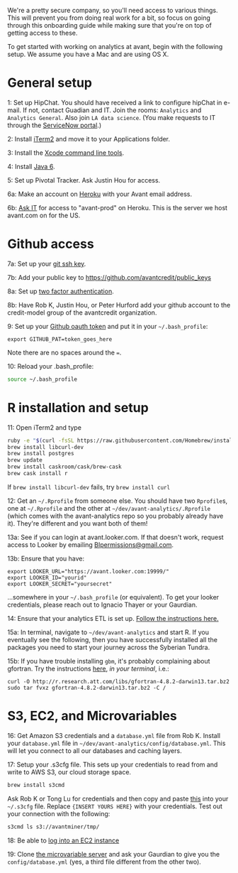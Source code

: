 We're a pretty secure company, so you'll need access to various things.  This will prevent you from doing real work for a bit, so focus on going through this onboarding guide while making sure that you're on top of getting access to these.

To get started with working on analytics at avant, begin with the following setup. We assume you have a Mac and are using OS X.

# General setup

1: Set up HipChat.  You should have received a link to configure hipChat in e-mail.  If not, contact Guadian and IT.  Join the rooms: `Analytics` and `Analytics General`.  Also join `LA data science`.  (You make requests to IT through the [ServiceNow portal](https://avantcreditcorp.service-now.com/navpage.do).)
 
2: Install [iTerm2](https://iterm2.com/downloads.html) and move it to your Applications folder.

3: Install the [Xcode command line tools](http://osxdaily.com/2014/02/12/install-command-line-tools-mac-os-x/). 

4: Install [Java 6](https://support.apple.com/kb/dl1572?locale=en_US).

5: Set up Pivotal Tracker.  Ask Justin Hou for access.

6a: Make an account on [Heroku](www.heroku.com) with your Avant email address.

6b: [Ask IT](https://avantcreditcorp.service-now.com/navpage.do) for access to "avant-prod" on Heroku. This is the server we host avant.com on for the US.

# Github access

7a: Set up your [git ssh key](https://help.github.com/articles/generating-ssh-keys/).

7b: Add your public key to https://github.com/avantcredit/public_keys

8a: Set up [two factor authentication](https://github.com/blog/1614-two-factor-authentication).

8b: Have Rob K, Justin Hou, or Peter Hurford add your github account to the credit-model group of the avantcredit organization.

9: Set up your [Github oauth token](https://gist.github.com/robertzk/c6efef69a92cc3a03753) and put it in your `~/.bash_profile`:
      
   ```
   export GITHUB_PAT=token_goes_here
   ```

   Note there are no spaces around the `=`.
      
10: Reload your .bash_profile:

   ```bash
   source ~/.bash_profile
   ```

# R installation and setup

11: Open iTerm2 and type
   
   ```bash
   ruby -e "$(curl -fsSL https://raw.githubusercontent.com/Homebrew/install/master/install)"
   brew install libcurl-dev
   brew install postgres
   brew update
   brew install caskroom/cask/brew-cask
   brew cask install r
   ```

   If `brew install libcurl-dev` fails, try `brew install curl`

12: Get an `~/.Rprofile` from someone else. You should have two `Rprofile`s, one at `~/.Rprofile` and the other at `~/dev/avant-analytics/.Rprofile` (which comes with the avant-analytics repo so you probably already have it). They're different and you want both of them!

13a: See if you can login at avant.looker.com. If that doesn't work, request access to Looker by emailing BIpermissions@gmail.com.

13b: Ensure that you have:

```
export LOOKER_URL="https://avant.looker.com:19999/"
export LOOKER_ID="yourid"
export LOOKER_SECRET="yoursecret"
```

...somewhere in your `~/.bash_profile` (or equivalent). To get your looker credentials, please reach out to Ignacio Thayer or your Gaurdian.

14: Ensure that your analytics ETL is set up. [Follow the instructions here.](https://github.com/avantcredit/analyticsetl/blob/master/README.md)

15a: In terminal, navigate to `~/dev/avant-analytics` and start R. If you eventually see the following, then you have successfully installed all the packages you need to start your journey across the Syberian Tundra.

15b: If you have trouble installing `gbm`, it's probably complaining about gfortran.  Try the instructions [here](http://thecoatlessprofessor.com/programming/rcpp-rcpparmadillo-and-os-x-mavericks-lgfortran-and-lquadmath-error/), *in your terminal*, i.e.:
      
   ```
   curl -O http://r.research.att.com/libs/gfortran-4.8.2-darwin13.tar.bz2
   sudo tar fvxz gfortran-4.8.2-darwin13.tar.bz2 -C /
   ```

# S3, EC2, and Microvariables

16: Get Amazon S3 credentials and a `database.yml` file from Rob K.  Install your `database.yml` file in `~/dev/avant-analytics/config/database.yml`.  This will let you connect to all our databases and caching layers.

17: Setup your .s3cfg file. This sets up your credentials to read from and write to AWS S3, our cloud storage space. 

   ```bash
   brew install s3cmd
   ```

   Ask Rob K or Tong Lu for credentials and then copy and paste [this](https://gist.github.com/peterhurford/023bcaee0a27fa77e814) into your `~/.s3cfg` file.
   Replace `{INSERT YOURS HERE}` with your credentials. Test out your connection with the following:

   ```bash
   s3cmd ls s3://avantminer/tmp/
   ```

18: Be able to [log into an EC2 instance](https://github.com/avantcredit/avant-analytics/wiki/Configure-your-new-EC2-instance)

19: Clone [the microvariable server](https://github.com/avantcredit/analytics-microvariable-server) and ask your Gaurdian to give you the `config/database.yml` (yes, a third file different from the other two).
